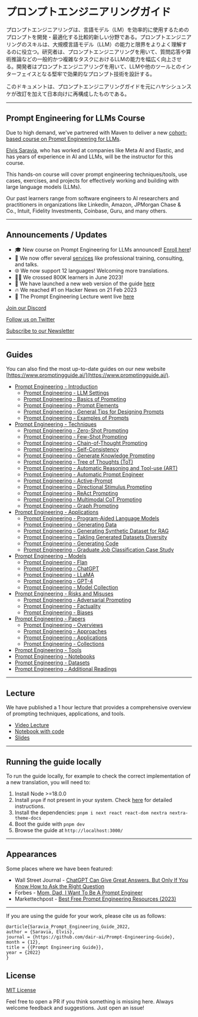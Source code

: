 # プロンプトエンジニアリングガイド

プロンプトエンジニアリングは、言語モデル（LM）を効率的に使用するためのプロンプトを開発・最適化する比較的新しい分野である。プロンプトエンジニアリングのスキルは、大規模言語モデル（LLM）の能力と限界をよりよく理解するのに役立つ。研究者は、プロンプトエンジニアリングを用いて、質問応答や算術推論などの一般的かつ複雑なタスクにおけるLLMの能力を幅広く向上させる。開発者はプロンプトエンジニアリングを用いて、LLMや他のツールとのインターフェイスとなる堅牢で効果的なプロンプト技術を設計する。

このドキュメントは、プロンプトエンジニアリングガイドを元にハヤシシュンスケが改訂を加えて日本向けに再構成したものである。

***

## Prompt Engineering for LLMs Course

Due to high demand, we've partnered with Maven to deliver a new [cohort-based course on Prompt Engineering for LLMs](https://maven.com/dair-ai/prompt-engineering-llms).

[Elvis Saravia](https://www.linkedin.com/in/omarsar/), who has worked at companies like Meta AI and Elastic, and has years of experience in AI and LLMs, will be the instructor for this course.

This hands-on course will cover prompt engineering techniques/tools, use cases, exercises, and projects for effectively working and building with large language models (LLMs).

Our past learners range from software engineers to AI researchers and practitioners in organizations like LinkedIn, Amazon, JPMorgan Chase & Co., Intuit, Fidelity Investments, Coinbase, Guru, and many others.

***

## Announcements / Updates

* 🎓 New course on Prompt Engineering for LLMs announced! [Enroll here](https://maven.com/dair-ai/prompt-engineering-llms)!
* 💼 We now offer several [services](https://www.promptingguide.ai/services) like professional training, consulting, and talks.
* 🌐 We now support 12 languages! Welcoming more translations.
* 👩‍🎓 We crossed 800K learners in June 2023!
* 🎉 We have launched a new web version of the guide [here](https://www.promptingguide.ai/)
* 🔥 We reached #1 on Hacker News on 21 Feb 2023
* 🎉 The Prompt Engineering Lecture went live [here](https://youtu.be/dOxUroR57xs)

[Join our Discord](https://discord.com/invite/SKgkVT8BGJ)

[Follow us on Twitter](https://twitter.com/dair\_ai)

[Subscribe to our Newsletter](https://nlpnews.substack.com/)

***

## Guides

You can also find the most up-to-date guides on our new website [https://www.promptingguide.ai/](https://www.promptingguide.ai/).

* [Prompt Engineering - Introduction](https://www.promptingguide.ai/introduction)
  * [Prompt Engineering - LLM Settings](https://www.promptingguide.ai/introduction/settings)
  * [Prompt Engineering - Basics of Prompting](https://www.promptingguide.ai/introduction/basics)
  * [Prompt Engineering - Prompt Elements](https://www.promptingguide.ai/introduction/elements)
  * [Prompt Engineering - General Tips for Designing Prompts](https://www.promptingguide.ai/introduction/tips)
  * [Prompt Engineering - Examples of Prompts](https://www.promptingguide.ai/introduction/examples)
* [Prompt Engineering - Techniques](https://www.promptingguide.ai/techniques)
  * [Prompt Engineering - Zero-Shot Prompting](https://www.promptingguide.ai/techniques/zeroshot)
  * [Prompt Engineering - Few-Shot Prompting](https://www.promptingguide.ai/techniques/fewshot)
  * [Prompt Engineering - Chain-of-Thought Prompting](https://www.promptingguide.ai/techniques/cot)
  * [Prompt Engineering - Self-Consistency](https://www.promptingguide.ai/techniques/consistency)
  * [Prompt Engineering - Generate Knowledge Prompting](https://www.promptingguide.ai/techniques/knowledge)
  * [Prompt Engineering - Tree of Thoughts (ToT)](https://www.promptingguide.ai/techniques/tot)
  * [Prompt Engineering - Automatic Reasoning and Tool-use (ART)](https://www.promptingguide.ai/techniques/art)
  * [Prompt Engineering - Automatic Prompt Engineer](https://www.promptingguide.ai/techniques/ape)
  * [Prompt Engineering - Active-Prompt](https://www.promptingguide.ai/techniques/activeprompt)
  * [Prompt Engineering - Directional Stimulus Prompting](https://www.promptingguide.ai/techniques/dsp)
  * [Prompt Engineering - ReAct Prompting](https://www.promptingguide.ai/techniques/react)
  * [Prompt Engineering - Multimodal CoT Prompting](https://www.promptingguide.ai/techniques/multimodalcot)
  * [Prompt Engineering - Graph Prompting](https://www.promptingguide.ai/techniques/graph)
* [Prompt Engineering - Applications](https://www.promptingguide.ai/applications)
  * [Prompt Engineering - Program-Aided Language Models](https://www.promptingguide.ai/applications/pal)
  * [Prompt Engineering - Generating Data](https://www.promptingguide.ai/applications/generating)
  * [Prompt Engineering - Generating Synthetic Dataset for RAG](https://www.promptingguide.ai/applications/synthetic\_rag)
  * [Prompt Engineering - Takling Generated Datasets Diversity](https://www.promptingguide.ai/applications/generating\_textbooks)
  * [Prompt Engineering - Generating Code](https://www.promptingguide.ai/applications/coding)
  * [Prompt Engineering - Graduate Job Classification Case Study](https://www.promptingguide.ai/applications/workplace\_casestudy)
* [Prompt Engineering - Models](https://www.promptingguide.ai/models)
  * [Prompt Engineering - Flan](https://www.promptingguide.ai/models/flan)
  * [Prompt Engineering - ChatGPT](https://www.promptingguide.ai/models/chatgpt)
  * [Prompt Engineering - LLaMA](https://www.promptingguide.ai/models/llama)
  * [Prompt Engineering - GPT-4](https://www.promptingguide.ai/models/gpt-4)
  * [Prompt Engineering - Model Collection](https://www.promptingguide.ai/models/collection)
* [Prompt Engineering - Risks and Misuses](https://www.promptingguide.ai/risks)
  * [Prompt Engineering - Adversarial Prompting](https://www.promptingguide.ai/risks/adversarial)
  * [Prompt Engineering - Factuality](https://www.promptingguide.ai/risks/factuality)
  * [Prompt Engineering - Biases](https://www.promptingguide.ai/risks/biases)
* [Prompt Engineering - Papers](https://www.promptingguide.ai/papers)
  * [Prompt Engineering - Overviews](https://www.promptingguide.ai/papers#overviews)
  * [Prompt Engineering - Approaches](https://www.promptingguide.ai/papers#approaches)
  * [Prompt Engineering - Applications](https://www.promptingguide.ai/papers#applications)
  * [Prompt Engineering - Collections](https://www.promptingguide.ai/papers#collections)
* [Prompt Engineering - Tools](https://www.promptingguide.ai/tools)
* [Prompt Engineering - Notebooks](https://www.promptingguide.ai/notebooks)
* [Prompt Engineering - Datasets](https://www.promptingguide.ai/datasets)
* [Prompt Engineering - Additional Readings](https://www.promptingguide.ai/readings)

***

## Lecture

We have published a 1 hour lecture that provides a comprehensive overview of prompting techniques, applications, and tools.

* [Video Lecture](https://youtu.be/dOxUroR57xs)
* [Notebook with code](https://github.com/dair-ai/Prompt-Engineering-Guide/blob/main/notebooks/pe-lecture.ipynb)
* [Slides](https://github.com/dair-ai/Prompt-Engineering-Guide/blob/main/lecture/Prompt-Engineering-Lecture-Elvis.pdf)

***

## Running the guide locally

To run the guide locally, for example to check the correct implementation of a new translation, you will need to:

1. Install Node >=18.0.0
2. Install `pnpm` if not present in your system. Check [here](https://pnpm.io/installation) for detailed instructions.
3. Install the dependencies: `pnpm i next react react-dom nextra nextra-theme-docs`
4. Boot the guide with `pnpm dev`
5. Browse the guide at `http://localhost:3000/`

***

## Appearances

Some places where we have been featured:

* Wall Street Journal - [ChatGPT Can Give Great Answers. But Only If You Know How to Ask the Right Question](https://www.wsj.com/articles/chatgpt-ask-the-right-question-12d0f035)
* Forbes - [Mom, Dad, I Want To Be A Prompt Engineer](https://www.forbes.com/sites/craigsmith/2023/04/05/mom-dad-i-want-to-be-a-prompt-engineer/?sh=7f1213159c8e)
* Markettechpost - [Best Free Prompt Engineering Resources (2023)](https://www.marktechpost.com/2023/04/04/best-free-prompt-engineering-resources-2023/)

***

If you are using the guide for your work, please cite us as follows:

```
@article{Saravia_Prompt_Engineering_Guide_2022,
author = {Saravia, Elvis},
journal = {https://github.com/dair-ai/Prompt-Engineering-Guide},
month = {12},
title = {{Prompt Engineering Guide}},
year = {2022}
}
```

## License

[MIT License](https://github.com/dair-ai/Prompt-Engineering-Guide/blob/main/LICENSE.md)

Feel free to open a PR if you think something is missing here. Always welcome feedback and suggestions. Just open an issue!
